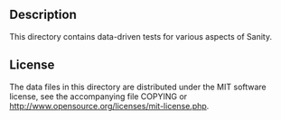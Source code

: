 Description
------------

This directory contains data-driven tests for various aspects of Sanity.

License
--------

The data files in this directory are distributed under the MIT software
license, see the accompanying file COPYING or
http://www.opensource.org/licenses/mit-license.php.

